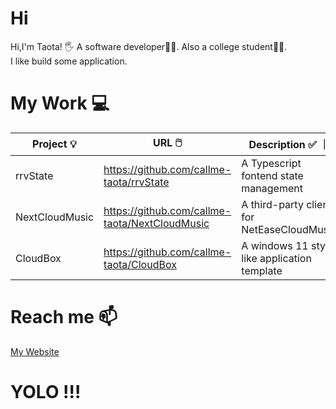 # Hi 
Hi,I'm Taota!  🖐️
A software developer🧑‍💻. Also a college student🧑‍🎓.  
I like build some application.  

# My Work 💻
| Project 💡 | URL 🖱️ | Description ✅ ｜
| --- | --- | --- |
| rrvState | https://github.com/callme-taota/rrvState | A Typescript fontend state management |
| NextCloudMusic | https://github.com/callme-taota/NextCloudMusic | A third-party client for NetEaseCloudMusic |
| CloudBox | https://github.com/callme-taota/CloudBox | A windows 11 style like application template  |

# Reach me 📫
[My Website](http://www.callmetaota.fun/)

# YOLO !!!   


<!--
**callme-taota/callme-taota** is a ✨ _special_ ✨ repository because its `README.md` (this file) appears on your GitHub profile.

Here are some ideas to get you started:

- 🔭 I’m currently working on ...
- 🌱 I’m currently learning ...
- 👯 I’m looking to collaborate on ...
- 🤔 I’m looking for help with ...
- 💬 Ask me about ...
- 📫 How to reach me: ...
- 😄 Pronouns: ...
- ⚡ Fun fact: ...
-->
